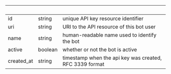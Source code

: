 <!-- Code generated for API Clients. DO NOT EDIT. -->

| &nbsp; | &nbsp; | &nbsp; |
|---|---|---|
| id | string | unique API key resource identifier |
| uri | string | URI to the API resource of this bot user |
| name | string | human-readable name used to identify the bot |
| active | boolean | whether or not the bot is active |
| created_at | string | timestamp when the api key was created, RFC 3339 format |